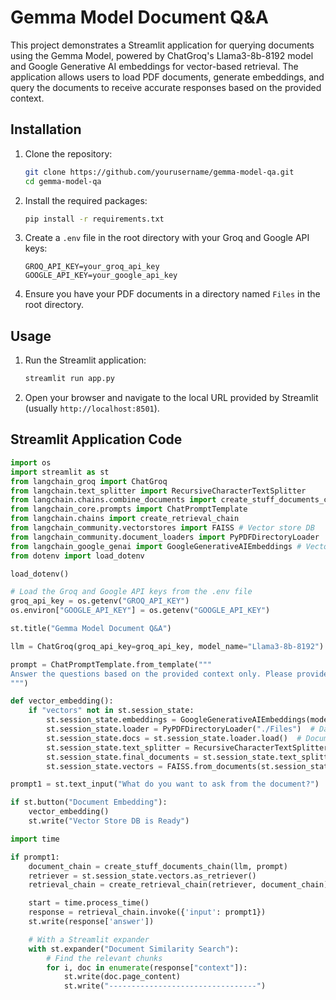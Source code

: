 # Gemma Model Document Q&A

This project demonstrates a Streamlit application for querying documents using the Gemma Model, powered by ChatGroq's Llama3-8b-8192 model and Google Generative AI embeddings for vector-based retrieval. The application allows users to load PDF documents, generate embeddings, and query the documents to receive accurate responses based on the provided context.

## Installation

1. Clone the repository:
    ```sh
    git clone https://github.com/yourusername/gemma-model-qa.git
    cd gemma-model-qa
    ```

2. Install the required packages:
    ```sh
    pip install -r requirements.txt
    ```

3. Create a `.env` file in the root directory with your Groq and Google API keys:
    ```env
    GROQ_API_KEY=your_groq_api_key
    GOOGLE_API_KEY=your_google_api_key
    ```

4. Ensure you have your PDF documents in a directory named `Files` in the root directory.

## Usage

1. Run the Streamlit application:
    ```sh
    streamlit run app.py
    ```

2. Open your browser and navigate to the local URL provided by Streamlit (usually `http://localhost:8501`).

## Streamlit Application Code

```python
import os
import streamlit as st
from langchain_groq import ChatGroq
from langchain.text_splitter import RecursiveCharacterTextSplitter
from langchain.chains.combine_documents import create_stuff_documents_chain
from langchain_core.prompts import ChatPromptTemplate
from langchain.chains import create_retrieval_chain
from langchain_community.vectorstores import FAISS # Vector store DB
from langchain_community.document_loaders import PyPDFDirectoryLoader
from langchain_google_genai import GoogleGenerativeAIEmbeddings # Vector embedding technique
from dotenv import load_dotenv

load_dotenv()

# Load the Groq and Google API keys from the .env file
groq_api_key = os.getenv("GROQ_API_KEY")
os.environ["GOOGLE_API_KEY"] = os.getenv("GOOGLE_API_KEY")

st.title("Gemma Model Document Q&A")

llm = ChatGroq(groq_api_key=groq_api_key, model_name="Llama3-8b-8192")

prompt = ChatPromptTemplate.from_template("""
Answer the questions based on the provided context only. Please provide the most accurate response to the questions below. <context> {context} <context> Question: {input}
""")

def vector_embedding():
    if "vectors" not in st.session_state:
        st.session_state.embeddings = GoogleGenerativeAIEmbeddings(model="models/embedding-001")
        st.session_state.loader = PyPDFDirectoryLoader("./Files")  # Data ingestion step
        st.session_state.docs = st.session_state.loader.load()  # Document loadings
        st.session_state.text_splitter = RecursiveCharacterTextSplitter(chunk_size=1000, chunk_overlap=200)  # Text splitter
        st.session_state.final_documents = st.session_state.text_splitter.split_documents(st.session_state.docs)  # Splitting the documents
        st.session_state.vectors = FAISS.from_documents(st.session_state.final_documents, st.session_state.embeddings)  # Vector store

prompt1 = st.text_input("What do you want to ask from the document?")

if st.button("Document Embedding"):
    vector_embedding()
    st.write("Vector Store DB is Ready")

import time

if prompt1:
    document_chain = create_stuff_documents_chain(llm, prompt)
    retriever = st.session_state.vectors.as_retriever()
    retrieval_chain = create_retrieval_chain(retriever, document_chain)

    start = time.process_time()
    response = retrieval_chain.invoke({'input': prompt1})
    st.write(response['answer'])

    # With a Streamlit expander
    with st.expander("Document Similarity Search"):
        # Find the relevant chunks
        for i, doc in enumerate(response["context"]):
            st.write(doc.page_content)
            st.write("---------------------------------")
